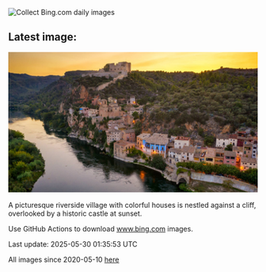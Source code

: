 ![Collect Bing.com daily images](https://github.com/counter2015/bing-daily-images/workflows/Collect%20Bing.com%20daily%20images/badge.svg)
## Latest image:
![](images/MiravetSpain.jpg)

A picturesque riverside village with colorful houses is nestled against a cliff, overlooked by a historic castle at sunset.

Use GitHub Actions to download www.bing.com images.

Last update: 2025-05-30 01:35:53 UTC

All images since 2020-05-10 [here](https://github.com/counter2015/bing-daily-images/tree/master/images)
